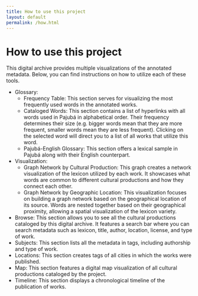 ```yaml
---
title: How to use this project
layout: default
permalink: /how.html
---
```

# How to use this project

This digital archive provides multiple visualizations of the annotated metadata. Below, you can find instructions on how to utilize each of these tools. 

* Glossary:  
  * Frequency Table: This section serves for visualizing the most frequently used words in the annotated works.   
  * Cataloged Words: This section contains a list of hyperlinks with all words used in Pajubá in alphabetical order. Their frequency determines their size (e.g. bigger words mean that they are more frequent, smaller words mean they are less frequent). Clicking on the selected word will direct you to a list of all works that utilize this word.  
  * Pajubá-English Glossary: This section offers a lexical sample in Pajubá along with their English counterpart.  
* Visualization:  
  * Graph Network by Cultural Production: This graph creates a network visualization of the lexicon utilized by each work. It showcases what words are common to different cultural productions and how they connect each other.   
  * Graph Network by Geographic Location: This visualization focuses on building a graph network based on the geographical location of its source. Words are nested together based on their geographical proximity, allowing a spatial visualization of the lexicon variety.   
* Browse: This section allows you to see all the cultural productions cataloged by this digital archive. It features a search bar where you can search metadata such as lexicon, title, author, location, license, and type of work.   
* Subjects: This section lists all the metadata in tags, including authorship and type of work.   
* Locations: This section creates tags of all cities in which the works were published.   
* Map: This section features a digital map visualization of all cultural productions cataloged by the project.   
* Timeline: This section displays a chronological timeline of the publication of works.
